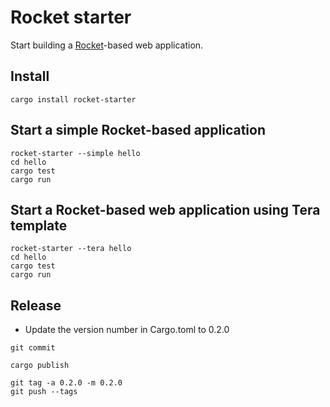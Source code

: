 # Rocket starter

Start building a [Rocket](https://rocket.rs/)-based web application.

## Install

```
cargo install rocket-starter

```


## Start a simple Rocket-based application

```
rocket-starter --simple hello
cd hello
cargo test
cargo run
```

## Start a Rocket-based web application using Tera template

```
rocket-starter --tera hello
cd hello
cargo test
cargo run
```


## Release


* Update the version number in Cargo.toml to 0.2.0

```
git commit
```

```
cargo publish
```

```
git tag -a 0.2.0 -m 0.2.0
git push --tags
```